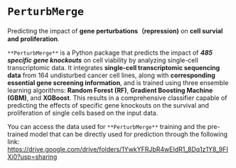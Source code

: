 # `PerturbMerge`
Predicting the impact of **gene perturbations（repression)** on **cell survial and proliferation**.

`**PerturbMerge**` is a Python package that predicts the impact of ***485 specific gene knockouts*** on cell viability by analyzing single-cell transcriptomic data. It integrates **single-cell transcriptomic sequencing data** from 164 undisturbed cancer cell lines, along with **corresponding essential gene screening information**, and is trained using three ensemble learning algorithms: **Random Forest (RF)**, **Gradient Boosting Machine (GBM)**, and **XGBoost**. This results in a comprehensive classifier capable of predicting the effects of specific gene knockouts on the survival and proliferation of single cells based on the input data.

You can access the data used for `**PerturbMerge**` training and the pre-trained model that can be directly used for prediction through the following link: https://drive.google.com/drive/folders/1YwkYFRJbR4wEIdR1_8Dq1z1Y8_9FIXi0?usp=sharing
